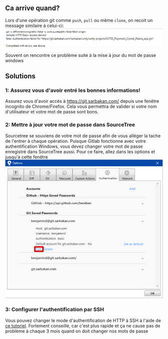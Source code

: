 ## Ca arrive quand?

Lors d'une opération git comme `push`, `pull` ou même `clone`, on recoit un message similaire à celui-ci:
![](img/access-denied.png)

Souvent on rencontre ce problème suite à la mise à jour du mot de passe windows

## Solutions

### 1: Assurez vous d'avoir entré les bonnes informations!

Assurez vous d'avoir accès à https://git.sarbakan.com/ depuis une fenêtre incognito de Chrome/Firefox. Cela vous permettra de valider si votre nom d'utilisateur et votre mot de passe sont bons.

### 2: Mettre à jour votre mot de passe dans SourceTree

Sourcetree se souviens de votre mot de passe afin de vous alléger la tache de l'entrer à chaque opération. Puisque Gitlab fonctionne avec votre authentification Windows, vous devez changer votre mot de passe enregistré dans SourceTree aussi. Pour ce faire, allez dans les options et jusqu'à cette fenêtre
![](img/erase-authentification.png)

### 3: Configurer l'authentification par SSH

Vous pouvez changer le mode d'authentification de HTTP à SSH à l'aide de [ce tutoriel](Configuration-SourceTree-avec-clée-SSH). Fortement conseillé, car c'est plus rapide et ça ne cause pas de problème à chaque 3 mois quand on doit changer nos mots de passe
